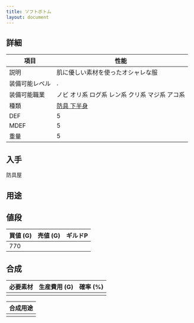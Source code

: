 ```yaml
---
title: ソフトボトム
layout: document
---
```

## 詳細


|項目|性能|
|---|---|
|説明|肌に優しい素材を使ったオシャレな服|
|装備可能レベル|.|
|装備可能職業|ノビ オリ系 ログ系 レン系 クリ系 マジ系 アコ系|
|種類|[防具 下半身](防具(下半身))|
|DEF|5|
|MDEF|5|
|重量|5|

## 入手

防具屋

## 用途


## 値段


|買値 (G)|売値 (G)|ギルドP|
|---|---|---|
|770|||

## 合成


|必要素材|生産費用 (G)|確率 (%)|
|---|---|---|
||||


|合成用途|
|---|
||